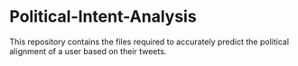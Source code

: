 # Political-Intent-Analysis
This repository contains the files required to accurately predict the political alignment of a user based on their tweets.
